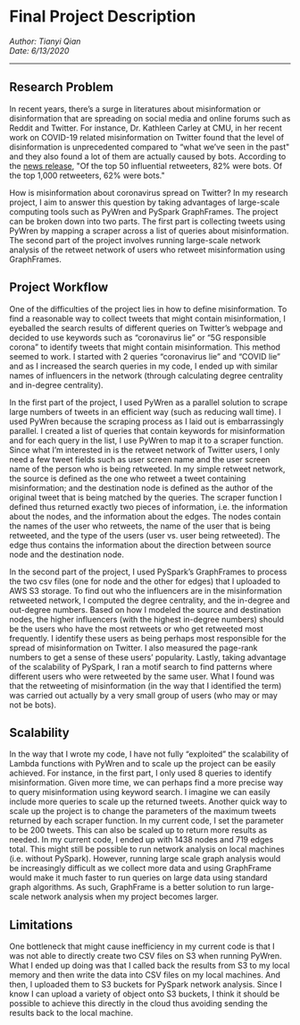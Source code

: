 # Final Project Description
_Author: Tianyi Qian_  
_Date: 6/13/2020_

---
## Research Problem
In recent years, there’s a surge in literatures about misinformation or disinformation that are spreading on social media and online forums such as Reddit and Twitter. For instance, Dr. Kathleen Carley at CMU, in her recent work on COVID-19 related misinformation on Twitter found that the level of disinformation is unprecedented compared to “what we’ve seen in the past" and they also found a lot of them are actually caused by bots. According to the [news release](https://triblive.com/local/pittsburgh-allegheny/cmu-researchers-show-most-twitter-accounts-tweeting-about-the-coronavirus-are-bots/), "Of the top 50 influential retweeters, 82% were bots. Of the top 1,000 retweeters, 62% were bots."

How is misinformation about coronavirus spread on Twitter? In my research project, I aim to answer this question by taking advantages of large-scale computing tools such as PyWren and PySpark GraphFrames. The project can be broken down into two parts. The first part is collecting tweets using PyWren by mapping a scraper across a list of queries about misinformation. The second part of the project involves running large-scale network analysis of the retweet network of users who retweet misinformation using GraphFrames.

## Project Workflow
One of the difficulties of the project lies in how to define misinformation. To find a reasonable way to collect tweets that might contain misinformation, I eyeballed the search results of different queries on Twitter’s webpage and decided to use keywords such as “coronavirus lie” or “5G responsible corona” to identify tweets that might contain misinformation. This method seemed to work. I started with 2 queries “coronavirus lie” and “COVID lie” and as I increased the search queries in my code, I ended up with similar names of influencers in the network (through calculating degree centrality and in-degree centrality).

In the first part of the project, I used PyWren as a parallel solution to scrape large numbers of tweets in an efficient way (such as reducing wall time). I used PyWren because the scraping process as I laid out is embarrassingly parallel. I created a list of queries that contain keywords for misinformation and for each query in the list, I use PyWren to map it to a scraper function. Since what I’m interested in is the retweet network of Twitter users, I only need a few tweet fields such as user screen name and the user screen name of the person who is being retweeted. In my simple retweet network, the source is defined as the one who retweet a tweet containing misinformation; and the destination node is defined as the author of the original tweet that is being matched by the queries. The scraper function I defined thus returned exactly two pieces of information, i.e. the information about the nodes, and the information about the edges. The nodes contain the names of the user who retweets, the name of the user that is being retweeted, and the type of the users (user vs. user being retweeted). The edge thus contains the information about the direction between source node and the destination node. 

In the second part of the project, I used PySpark’s GraphFrames to process the two csv files (one for node and the other for edges) that I uploaded to AWS S3 storage. To find out who the influencers are in the misinformation retweeted network, I computed the degree centrality, and the in-degree and out-degree numbers. Based on how I modeled the source and destination nodes, the higher influencers (with the highest in-degree numbers) should be the users who have the most retweets or who get retweeted most frequently. I identify these users as being perhaps most responsible for the spread of misinformation on Twitter. I also measured the page-rank numbers to get a sense of these users’ popularity. Lastly, taking advantage of the scalability of PySpark, I ran a motif search to find patterns where different users who were retweeted by the same user. What I found was that the retweeting of misinformation (in the way that I identified the term) was carried out actually by a very small group of users (who may or may not be bots).

## Scalability
In the way that I wrote my code, I have not fully “exploited” the scalability of Lambda functions with PyWren and to scale up the project can be easily achieved. For instance, in the first part, I only used 8 queries to identify misinformation. Given more time, we can perhaps find a more precise way to query misinformation using keyword search. I imagine we can easily include more queries to scale up the returned tweets. Another quick way to scale up the project is to change the parameters of the maximum tweets returned by each scraper function. In my current code, I set the parameter to be 200 tweets. This can also be scaled up to return more results as needed. In my current code, I ended up with 1438 nodes and 719 edges total. This might still be possible to run network analysis on local machines (i.e. without PySpark). However, running large scale graph analysis would be increasingly difficult as we collect more data and using GraphFrame would make it much faster to run queries on large data using standard graph algorithms. As such, GraphFrame is a better solution to run large-scale network analysis when my project becomes larger.  

## Limitations
One bottleneck that might cause inefficiency in my current code is that I was not able to directly create two CSV files on S3 when running PyWren. What I ended up doing was that I called back the results from S3 to my local memory and then write the data into CSV files on my local machines. And then, I uploaded them to S3 buckets for PySpark network analysis. Since I know I can upload a variety of object onto S3 buckets, I think it should be possible to achieve this directly in the cloud thus avoiding sending the results back to the local machine. 
